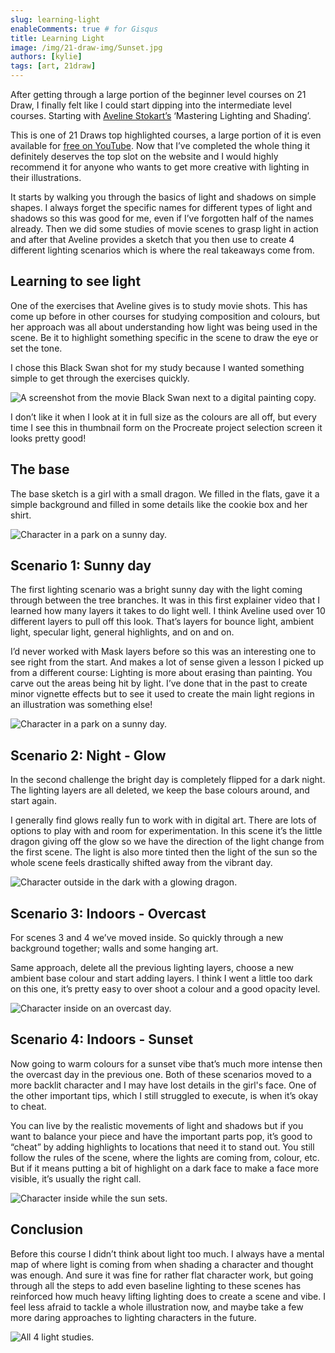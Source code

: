 ```yaml
---
slug: learning-light
enableComments: true # for Gisqus
title: Learning Light
image: /img/21-draw-img/Sunset.jpg
authors: [kylie]
tags: [art, 21draw]
---
```


After getting through a large portion of the beginner level courses on 21 Draw, I finally felt like I could start dipping into the intermediate level courses. Starting with [Aveline Stokart’s](https://www.avelinestokart.com/) ‘Mastering Lighting and Shading’.

This is one of 21 Draws top highlighted courses, a large portion of it is even available for [free on YouTube](https://www.youtube.com/watch?v=vdMxg3lVGGI). Now that I’ve completed the whole thing it definitely deserves the top slot on the website and I would highly recommend it for anyone who wants to get more creative with lighting in their illustrations.

It starts by walking you through the basics of light and shadows on simple shapes. I always forget the specific names for different types of light and shadows so this was good for me, even if I’ve forgotten half of the names already. Then we did some studies of movie scenes to grasp light in action and after that Aveline provides a sketch that you then use to create 4 different lighting scenarios which is where the real takeaways come from.

<!--truncate-->

## Learning to see light

One of the exercises that Aveline gives is to study movie shots. This has come up before in other courses for studying composition and colours, but her approach was all about understanding how light was being used in the scene. Be it to highlight something specific in the scene to draw the eye or set the tone.

I chose this Black Swan shot for my study because I wanted something simple to get through the exercises quickly.

![A screenshot from the movie Black Swan next to a digital painting copy.](/img/21-draw-img/black-swan-study.jpg)

I don’t like it when I look at it in full size as the colours are all off, but every time I see this in thumbnail form on the Procreate project selection screen it looks pretty good!

## The base

The base sketch is a girl with a small dragon. We filled in the flats, gave it a simple background and filled in some details like the cookie box and her shirt.

![Character in a park on a sunny day.](/img/21-draw-img/base-light-colors.jpg)

## Scenario 1: Sunny day

The first lighting scenario was a bright sunny day with the light coming through between the tree branches. It was in this first explainer video that I learned how many layers it takes to do light well. I think Aveline used over 10 different layers to pull off this look. That’s layers for bounce light, ambient light, specular light, general highlights, and on and on.

I’d never worked with Mask layers before so this was an interesting one to see right from the start. And makes a lot of sense given a lesson I picked up from a different course: Lighting is more about erasing than painting. You carve out the areas being hit by light. I’ve done that in the past to create minor vignette effects but to see it used to create the main light regions in an illustration was something else!

![Character in a park on a sunny day.](/img/21-draw-img/Sunny_Day.jpg)

## Scenario 2: Night - Glow

In the second challenge the bright day is completely flipped for a dark night. The lighting layers are all deleted, we keep the base colours around, and start again.

I generally find glows really fun to work with in digital art. There are lots of options to play with and room for experimentation. In this scene it’s the little dragon giving off the glow so we have the direction of the light change from the first scene. The light is also more tinted then the light of the sun so the whole scene feels drastically shifted away from the vibrant day.

![Character outside in the dark with a glowing dragon.](/img/21-draw-img/Magic_Night.jpg)

## Scenario 3: Indoors - Overcast

For scenes 3 and 4 we’ve moved inside. So quickly through a new background together; walls and some hanging art.

Same approach, delete all the previous lighting layers, choose a new ambient base colour and start adding layers. I think I went a little too dark on this one, it’s pretty easy to over shoot a colour and a good opacity level.

![Character inside on an overcast day.](/img/21-draw-img/Overcast.jpg)

## Scenario 4: Indoors - Sunset

Now going to warm colours for a sunset vibe that’s much more intense then the overcast day in the previous one. Both of these scenarios moved to a more backlit character and I may have lost details in the girl's face. One of the other important tips, which I still struggled to execute, is when it’s okay to cheat.

You can live by the realistic movements of light and shadows but if you want to balance your piece and have the important parts pop, it’s good to “cheat” by adding highlights to locations that need it to stand out. You still follow the rules of the scene, where the lights are coming from, colour, etc. But if it means putting a bit of highlight on a dark face to make a face more visible, it’s usually the right call.

![Character inside while the sun sets.](/img/21-draw-img/Sunset.jpg)

## Conclusion

Before this course I didn’t think about light too much. I always have a mental map of where light is coming from when shading a character and thought was enough. And sure it was fine for rather flat character work, but going through all the steps to add even baseline lighting to these scenes has reinforced how much heavy lifting lighting does to create a scene and vibe. I feel less afraid to tackle a whole illustration now, and maybe take a few more daring approaches to lighting characters in the future.

![All 4 light studies.](/img/21-draw-img/Lighting-studies.jpg)
